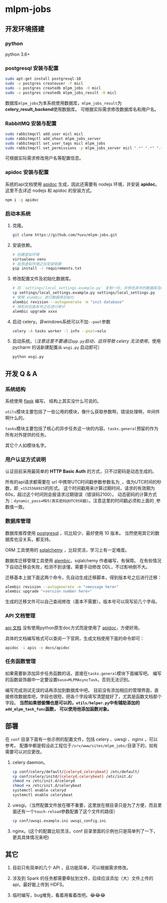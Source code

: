 # mlpm-jobs

## 开发环境搭建

### python

python 3.6+

### postgresql 安装与配置

```bash
sudo apt-get install postgresql-10
sudo -u postgres createuser -P micl
sudo -u postgres createdb mlpm_jobs -O micl
sudo -u postgres createdb mlpm_jobs_result -O micl
```

数据库`mlpm_jobs`为本系统使用数据库，`mlpm_jobs_result`为**celery_result_backend**使用数据库。
可根据实际需求修改数据库名和用户名。

### RabbitMQ 安装与配置

```bash
sudo rabbitmqctl add_user micl micl
sudo rabbitmqctl add_vhost mlpm_jobs_server
sudo rabbitmqctl set_user_tags micl mlpm_jobs
sudo rabbitmqctl set_permissions -p mlpm_jobs_server micl ".*" ".*" ".*"
```

可根据实际需求修改用户名等配置信息。


### apidoc 安装与配置

系统的api文档使用 [apidoc](http://apidocjs.com) 生成，因此还需要有 nodejs 环境，并安装 **apidoc**。
这里不去详述 nodejs 和 apidoc 的安装方式。

```bash
npm i -g apidoc
```

### 启动本系统

1. 克隆。
    ```bash
    git clone https://github.com/Yuvv/mlpm-jobs.git
    ```

2. 安装依赖。
    ```bash
    # 创建虚拟环境
    virtualenv venv
    # 启用虚拟环境之后安装依赖
    pip install -r requirements.txt
    ```
    
3. 修改配置文件及初始化数据库。
    ```bash
    # 将 `settings/local_settings.example.py` 复制一份，并修改其中的数据库及celery相关配置
    cp settings/local_settings.example.py settings/local_settings.py
    # 使用 alembic 进行数据库初始化
    alembic revision --autogenerate -m "init database"
    # 得到对应版本号之后进行审计
    alembic upgrade xxxx
    ```

4. 启动 celery。非windows系统可以不加`--pool`参数
    ```bash
    celery -A tasks worker -l info --pool=solo
    ```

5. 启动系统。（*注意这里不要通过`app.py`启动，这将导致 celery 无法使用*，使用 pycharm 的话新建配置从 `wsgi.py` 启动即可）
    ```bash
    python wsgi.py
    ```

## 开发 Q & A

### 系统结构

系统使用 [flask](flask.pocoo.org) 编写。
结构上其实没什么可说的。

`utils`模块主要包括了一些公用的模块，像什么获取参数啊，错误处理啊，中间件啊什么的。

`tasks`模块主要包括了核心的异步任务这一块的内容。`tasks.general`预留的作为所有对外提供的任务。

其它个人如模块名字。

### 用户认证方式说明

认证目前采用最简单的 **HTTP Basic Auth** 的方式，只不过密码是动态生成的。

所有的api请求都需要在 url 中携带UTC时间戳参数参数名为`_`，值为UTC时间的秒数，即`_=1525568925`的形式。
这个时间戳用来计算过期时间，请求的有效期为 60s，超过这个时间则会报请求过期错误（错误码2100）。
动态密码的计算方式为：`dynamic_pass=MD5(真实密码@UTC时间戳)`。注意这里的时间戳必须和上面的`_`参数值一致。

### 数据库管理

数据库推荐使用 [postgresql](https://www.postgresql.org/) ，坑比较少，最好使用 10 版本。
当然使用其它的数据库也没关系，都支持。

ORM 工具使用的 [sqlalchemy](https://www.sqlalchemy.org/) ，比较灵活，学习上有一定难度。

数据库迁移管理工具使用 [alembic](http://alembic.zzzcomputing.com)，sqlalchemy 作者编写，有保障。
在有些情况下自动迁移会失败，检测不到该懂，需要手动修改 DDL，不过影响倒不大。

迁移基本上就下面这两个命令，先自动生成迁移脚本，得到版本号之后进行迁移：
```bash
alembic revision --autogenerate -m "<message here>"
alembic upgrade "<version number here>"
```
生成的迁移文件可以自己查阅修改（基本不需要）。版本号可以简写前几个字母。

### API 文档管理

[api 文档](https://yuvv.github.io/mlpm-jobs/apidoc/) 没有使用python原生doc方式而是使用了 [apidoc](http://apidocjs.com)，方便好用。

具体的文档编写格式可以查阅一下官网，生成文档使用下面的命令即可：
```bash
apidoc -i apis -o docs/apidoc
```

### 任务函数管理

如果需要新添加异步任务函数的话，直接在`tasks.general`模块下面编写吧。
编写的函数装饰器中一定要设置`base=MLPMAsyncTask`，否则无法识别。

编写完成测试无误的话再添加到数据库中吧。
目前没有添加相应的管理界面，直接修改数据库吧，字段也很短，把各个字段填写清楚就好了，尤其是函数文档那个字段。
**当然如果想偷懒也是可以的，`utils/helper.py`中有辅助添加的`add_mlpm_task_func`函数，
可以使用他添加函数对象。**


## 部署

在 `conf` 目录下面有一些示例的配置文件，包括 celery 、uwsgi 、nginx ，可以参考。
配置中都是假设此工程位于`/srv/www/sites/mlpm_jobs/`目录下的，如有需要可以对应更改。

1. celery daemon。
    ```bash
    cp conf/celery/default/{celeryd,celerybeat} /etc/default/
    cp conf/celery/initd/{celeryd,celerybeat} /etc/init.d/
    chmod +x /etc/init.d/celeryd
    chmod +x /etc/init.d/celerybeat
    systemctl enable celeryd
    systemctl enable celerybeat
    ```

2. uwsgi。（当然配置文件放在哪不重要，这里放在根目录只是为了方便，而且里面还有一个`touch-reload`参数配置了这个文件的路径）
    ```bash
    cp conf/uwsgi.example.ini uwsgi_config.ini
    ```
3. nginx。(这个的配置比较灵活，conf 目录里面的示例也只是简单列了一下，更具具体情况来吧)


## 其它

1. 目前只有简单的几个 API ，且功能简单，可以根据需求修改。

2. 涉及到 Spark 的任务都需要牵扯到文件，后续应该添加（大）文件上传的api，最好能上传到 HDFS。

3. 临时编写，bug难免，看着用看着改吧。:joy::joy::joy:
